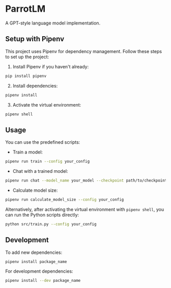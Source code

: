 # ParrotLM

A GPT-style language model implementation.

## Setup with Pipenv

This project uses Pipenv for dependency management. Follow these steps to set up the project:

1. Install Pipenv if you haven't already:

```bash
pip install pipenv
```

2. Install dependencies:

```bash
pipenv install
```

3. Activate the virtual environment:

```bash
pipenv shell
```

## Usage

You can use the predefined scripts:

- Train a model:

```bash
pipenv run train --config your_config
```

- Chat with a trained model:

```bash
pipenv run chat --model_name your_model --checkpoint path/to/checkpoint
```

- Calculate model size:

```bash
pipenv run calculate_model_size --config your_config
```

Alternatively, after activating the virtual environment with `pipenv shell`, you can run the Python scripts directly:

```bash
python src/train.py --config your_config
```

## Development

To add new dependencies:

```bash
pipenv install package_name
```

For development dependencies:

```bash
pipenv install --dev package_name
```
